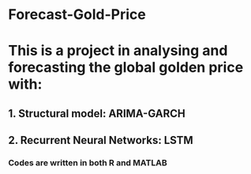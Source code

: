 # Forecast-Gold-Price

# This is a project in analysing and forecasting the global golden price with:

## 1. Structural model: ARIMA-GARCH

## 2. Recurrent Neural Networks: LSTM

### Codes are written in both R and MATLAB
